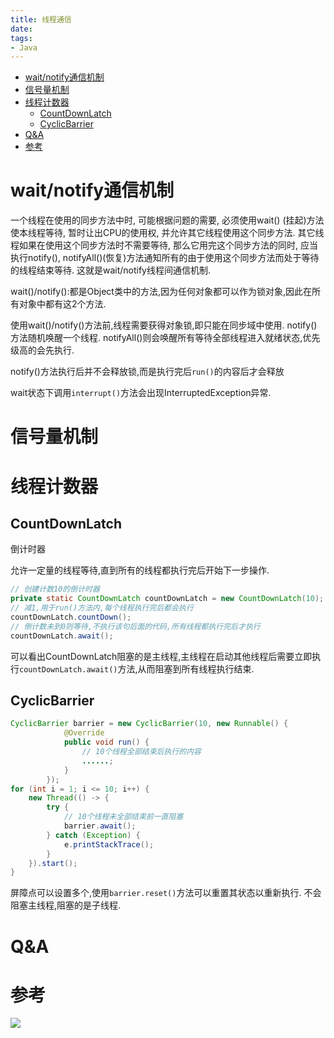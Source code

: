 ```yaml
---
title: 线程通信
date:
tags:
- Java
---
```

<!-- TOC -->

- [wait/notify通信机制](#waitnotify通信机制)
- [信号量机制](#信号量机制)
- [线程计数器](#线程计数器)
    - [CountDownLatch](#countdownlatch)
    - [CyclicBarrier](#cyclicbarrier)
- [Q&A](#qa)
- [参考](#参考)

<!-- /TOC -->

# wait/notify通信机制

一个线程在使用的同步方法中时, 可能根据问题的需要, 必须使用wait() (挂起)方法使本线程等待, 暂时让出CPU的使用权, 并允许其它线程使用这个同步方法.
其它线程如果在使用这个同步方法时不需要等待, 那么它用完这个同步方法的同时,
应当执行notify(), notifyAll()(恢复)方法通知所有的由于使用这个同步方法而处于等待的线程结束等待.
这就是wait/notify线程间通信机制.

wait()/notify():都是Object类中的方法,因为任何对象都可以作为锁对象,因此在所有对象中都有这2个方法.

使用wait()/notify()方法前,线程需要获得对象锁,即只能在同步域中使用.
notify()方法随机唤醒一个线程.
notifyAll()则会唤醒所有等待全部线程进入就绪状态,优先级高的会先执行.

notify()方法执行后并不会释放锁,而是执行完后`run()`的内容后才会释放

wait状态下调用`interrupt()`方法会出现InterruptedException异常.


# 信号量机制

# 线程计数器

## CountDownLatch

倒计时器

允许一定量的线程等待,直到所有的线程都执行完后开始下一步操作.

```Java
// 创建计数10的倒计时器
private static CountDownLatch countDownLatch = new CountDownLatch(10);
// 减1,用于run()方法内,每个线程执行完后都会执行
countDownLatch.countDown();
// 倒计数未到0则等待,不执行该句后面的代码,所有线程都执行完后才执行
countDownLatch.await();
```

可以看出CountDownLatch阻塞的是主线程,主线程在启动其他线程后需要立即执行`countDownLatch.await()`方法,从而阻塞到所有线程执行结束.

## CyclicBarrier


```Java
CyclicBarrier barrier = new CyclicBarrier(10, new Runnable() {
            @Override
            public void run() {
                // 10个线程全部结束后执行的内容
                ......;
            }
        });
for (int i = 1; i <= 10; i++) {
    new Thread(() -> {
        try {
            // 10个线程未全部结束前一直阻塞
            barrier.await();
        } catch (Exception) {
            e.printStackTrace();
        }
    }).start();
}
```

屏障点可以设置多个,使用`barrier.reset()`方法可以重置其状态以重新执行.
不会阻塞主线程,阻塞的是子线程.

# Q&A


# 参考



[![](https://static.segmentfault.com/v-5b1df2a7/global/img/creativecommons-cc.svg)](https://creativecommons.org/licenses/by-nc-nd/4.0/)